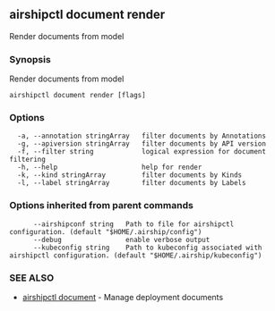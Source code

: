 ## airshipctl document render

Render documents from model

### Synopsis

Render documents from model

```
airshipctl document render [flags]
```

### Options

```
  -a, --annotation stringArray   filter documents by Annotations
  -g, --apiversion stringArray   filter documents by API version
  -f, --filter string            logical expression for document filtering
  -h, --help                     help for render
  -k, --kind stringArray         filter documents by Kinds
  -l, --label stringArray        filter documents by Labels
```

### Options inherited from parent commands

```
      --airshipconf string   Path to file for airshipctl configuration. (default "$HOME/.airship/config")
      --debug                enable verbose output
      --kubeconfig string    Path to kubeconfig associated with airshipctl configuration. (default "$HOME/.airship/kubeconfig")
```

### SEE ALSO

* [airshipctl document](airshipctl_document.md)	 - Manage deployment documents

